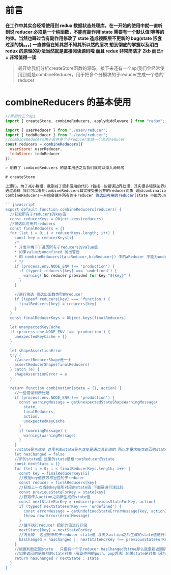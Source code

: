 # 前言

**在工作中其实会经常使用到 redux 数据状态处理库，在一开始的使用中就一直听到说 reducer 必须是一个纯函数，不能有副作用!state 需要有一个默认值!等等的约束。当然也踩过含有副作用修改了 state 造成视图层不更新的 bug(state 嵌套过深的锅。。。) 一直停留在知其然不知其所以然的层次 想到彻底的掌握以及明白 redux 的原理的办法当然就是直接阅读源码啦 而且 redux 非常简洁才 2kb 而已= = 非常值得一读**

> 最开始我们分析createStore函数的源码，接下来还有一个api我们会经常使用到就是combineReducer，用于把多个分模块的子reducer生成一个总的reducer

# combineReducers 的基本使用

```javascript
//常用的三个api
import { createStore, combineReducers, applyMiddleware } from "redux";

import { userReducer } from "./user/reducer";
import { todoReducer } from "./todo/reducer";
//combineReducers用于合并多个子reducer生成一个总的reducer
const reducers = combineReducers({
  userStore: userReducer,
  todoStore: todoReducer
});

> 明白了 combineReducers 的基本用法之后我们就可以深入源码啦

# createStore

上源码，为了减小篇幅，我删减了很多没用的代码（包括一些错误边界处理，其实很多错误边界处理都很有意思），如果想看看的更细节的话可以去 github 去翻啦英文注释都没删除哦
通过源码 我们可以看到combineReducers其实接受要合并的reducer对象 返回combination函数 其实combination还是一个reducer dispatch（action）的时候 会依次调用子reducer计算出子reducer的state值再而合并成对象
combineReducers一开始会循环所有的子reducer 筛选出可用的reducer(state 不能为underfined  子reducer在redux内部自定义action的时候必须返回默认值state)

```javascript
export default function combineReducers(reducers) {
  //获取所有子reducers的key值
  const reducerKeys = Object.keys(reducers)
  //筛选后可用的reducers
  const finalReducers = {}
  for (let i = 0; i < reducerKeys.length; i++) {
    const key = reducerKeys[i]
    /*
    * 开发环境下下遍历所有子reducers的value值
    * 如果value为undefined 抛出警告
    * 即 combineReducers({a:aReducer,b:bReducer}) 中的aReducer 不能为underfined
    * */
    if (process.env.NODE_ENV !== 'production') {
      if (typeof reducers[key] === 'undefined') {
        warning(`No reducer provided for key "${key}"`)
      }
    }

    //进行筛选 筛选出函数类型的reducer
    if (typeof reducers[key] === 'function') {
      finalReducers[key] = reducers[key]
    }
  }
  const finalReducerKeys = Object.keys(finalReducers)

  let unexpectedKeyCache
  if (process.env.NODE_ENV !== 'production') {
    unexpectedKeyCache = {}
  }

  let shapeAssertionError
  try {
    //assertReducerShape是一个
    assertReducerShape(finalReducers)
  } catch (e) {
    shapeAssertionError = e
  }

  return function combination(state = {}, action) {
    //一些错误判断处理
    if (process.env.NODE_ENV !== 'production') {
      const warningMessage = getUnexpectedStateShapeWarningMessage(
        state,
        finalReducers,
        action,
        unexpectedKeyCache
      )
      if (warningMessage) {
        warning(warningMessage)
      }
    }
    //state是否改变 这里判断state是否改变是通过浅比较的 所以才要求每次返回的state都是一个全新的对象
    let hasChanged = false
    //新的state值 这里的state是根rootReducer的state
    const nextState = {}
    for (let i = 0; i < finalReducerKeys.length; i++) {
      const key = finalReducerKeys[i]
      //根据key值获取相当应的子reducer
      const reducer = finalReducers[key]
      //获取上一次当前key值所对应的state值 下面要进行浅比较
      const previousStateForKey = state[key]
      //获取传入action之后新生成的state值
      const nextStateForKey = reducer(previousStateForKey, action)
      if (typeof nextStateForKey === 'undefined') {
        const errorMessage = getUndefinedStateErrorMessage(key, action)
        throw new Error(errorMessage)
      }
      //循环执行reducer 把新的值进行存储
      nextState[key] = nextStateForKey
      //浅比较  这里把旧的子reducer state值 与传入action之后生成的state值进行浅比较 判断state是否改变了
      hasChanged = hasChanged || nextStateForKey !== previousStateForKey
    }
    //根据判断赶回state   只要有一个子reducer hasChanged为true那么就重新返回新的nextState  所以这里揭示了为什么reducer必须是纯函数而且如果state改变了必须返回一个新的对象
    //如果返回的是依然的state对象（有副作用的push，pop方法）如果state是对象 因为nextStateForKey !== previousStateForKey比较的是引用 那么 hasChanged认为是false没有发生改变 自然而然下面返回的state依然是旧的state
    return hasChanged ? nextState : state
  }
}
```
